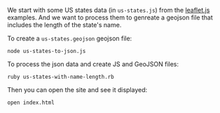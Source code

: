 We start with some US states data (in `us-states.js`) from the [leaflet.js](http://leafletjs.com/examples/choropleth.html#interactive-choropleth-map) examples. And we want to process them to genreate a geojson file that includes the length of the state's name.

To create a `us-states.geojson` geojson file:
```
node us-states-to-json.js
```

To process the json data and create JS and GeoJSON files:

```
ruby us-states-with-name-length.rb
```

Then you can open the site and see it displayed:

```
open index.html
```

